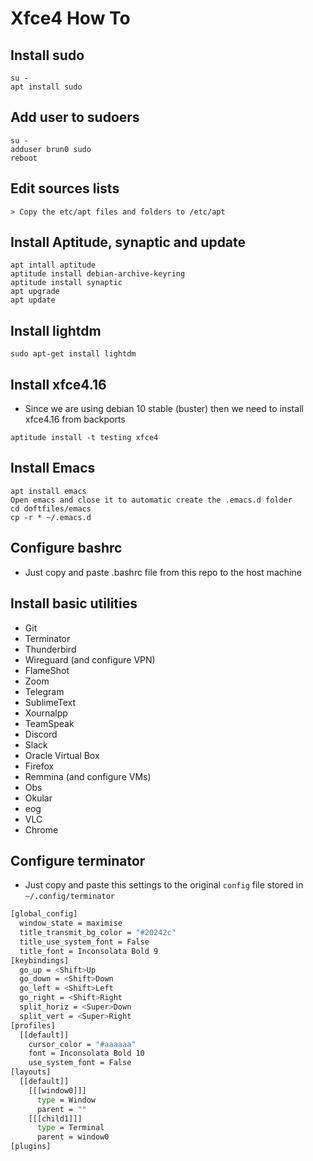 # Xfce4 How To


## Install sudo

```
su -
apt install sudo
```

## Add user to sudoers

```
su -
adduser brun0 sudo
reboot
```

## Edit sources lists

```
> Copy the etc/apt files and folders to /etc/apt
```

## Install Aptitude, synaptic and update

```
apt intall aptitude
aptitude install debian-archive-keyring
aptitude install synaptic
apt upgrade
apt update
```

## Install lightdm

```
sudo apt-get install lightdm
```

## Install xfce4.16 

* Since we are using debian 10 stable (buster) then we need to install xfce4.16 from backports

```
aptitude install -t testing xfce4
```

## Install Emacs

```
apt install emacs
Open emacs and close it to automatic create the .emacs.d folder
cd doftfiles/emacs
cp -r * ~/.emacs.d
```

## Configure bashrc

* Just copy and paste .bashrc file from this repo to the host machine


## Install basic utilities

* Git
* Terminator
* Thunderbird
* Wireguard (and configure VPN)
* FlameShot
* Zoom
* Telegram
* SublimeText
* Xournalpp
* TeamSpeak
* Discord
* Slack
* Oracle Virtual Box
* Firefox
* Remmina (and configure VMs)
* Obs
* Okular
* eog
* VLC
* Chrome

## Configure terminator

* Just copy and paste this settings to the original `config` file stored in `~/.config/terminator`

```bash
[global_config]
  window_state = maximise
  title_transmit_bg_color = "#20242c"
  title_use_system_font = False
  title_font = Inconsolata Bold 9
[keybindings]
  go_up = <Shift>Up
  go_down = <Shift>Down
  go_left = <Shift>Left
  go_right = <Shift>Right
  split_horiz = <Super>Down
  split_vert = <Super>Right
[profiles]
  [[default]]
    cursor_color = "#aaaaaa"
    font = Inconsolata Bold 10
    use_system_font = False
[layouts]
  [[default]]
    [[[window0]]]
      type = Window
      parent = ""
    [[[child1]]]
      type = Terminal
      parent = window0
[plugins]
```